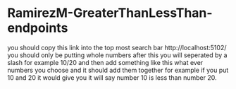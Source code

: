# RamirezM-GreaterThanLessThan-endpoints

you should copy this link into the top most search bar
 http://localhost:5102/
 you should only be putting whole numbers 
 after this you will  seperated by a slash for example 10/20 and then add something like this what ever numbers you choose 
 and it should add them together for example if you put 10 and 20 it would give you it will say 
 number 10 is less than number 20.
